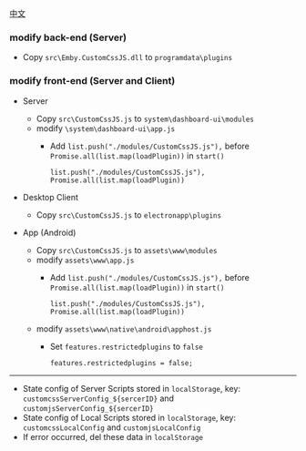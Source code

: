 [中文](README.md)
### modify back-end (Server)
- Copy `src\Emby.CustomCssJS.dll` to `programdata\plugins`

### modify front-end (Server and Client)
- Server
  - Copy `src\CustomCssJS.js` to `system\dashboard-ui\modules`
  - modify `\system\dashboard-ui\app.js`
    - Add `list.push("./modules/CustomCssJS.js"),` before `Promise.all(list.map(loadPlugin))` in `start()`
  
      ```
      list.push("./modules/CustomCssJS.js"),
      Promise.all(list.map(loadPlugin))
      ```
- Desktop Client
  - Copy `src\CustomCssJS.js` to `electronapp\plugins`


- App (Android)
  - Copy `src\CustomCssJS.js` to `assets\www\modules`
  - modify `assets\www\app.js`
    - Add `list.push("./modules/CustomCssJS.js"),` before `Promise.all(list.map(loadPlugin))` in `start()`
  
      ```
      list.push("./modules/CustomCssJS.js"),
      Promise.all(list.map(loadPlugin))
      ```
  - modify `assets\www\native\android\apphost.js`
    - Set `features.restrictedplugins` to `false`
  
      ```
      features.restrictedplugins = false;
      ```
***
- State config of Server Scripts stored in `localStorage`, key: `customcssServerConfig_${sercerID}` and `customjsServerConfig_${sercerID}`
- State config of Local Scripts stored in `localStorage`, key: `customcssLocalConfig` and `customjsLocalConfig`
- If error occurred, del these data in `localStorage`